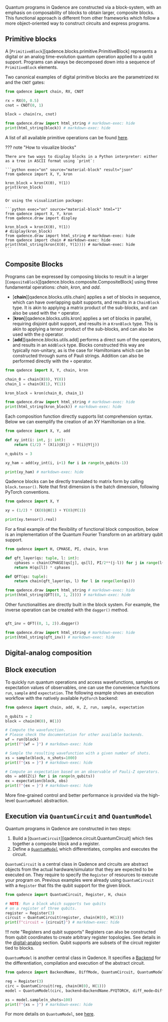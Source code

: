 Quantum programs in Qadence are constructed via a block-system, with an emphasis on composability of blocks to obtain larger, composite blocks. This functional approach is different from other frameworks which follow a more object-oriented way to construct circuits and express programs.

## Primitive blocks

A [`PrimitiveBlock`][qadence.blocks.primitive.PrimitiveBlock] represents a digital or an analog time-evolution quantum operation applied to a qubit support. Programs can always be decomposed down into a sequence of `PrimitiveBlock` elements.

Two canonical examples of digital primitive blocks are the parametrized `RX` and the `CNOT` gates:

```python exec="on" source="material-block" html="1" session="getting_started"
from qadence import chain, RX, CNOT

rx = RX(0, 0.5)
cnot = CNOT(0, 1)

block = chain(rx, cnot)

from qadence.draw import html_string # markdown-exec: hide
print(html_string(block)) # markdown-exec: hide
```

A list of all available primitive operations can be found [here](../api/operations.md).

??? note "How to visualize blocks"

	There are two ways to display blocks in a Python interpreter: either as a tree in ASCII format using `print`:

	```python exec="on" source="material-block" result="json"
	from qadence import X, Y, kron

	kron_block = kron(X(0), Y(1))
	print(kron_block)
	```

	Or using the visualization package:

	```python exec="on" source="material-block" html="1"
	from qadence import X, Y, kron
	from qadence.draw import display

	kron_block = kron(X(0), Y(1))
	# display(kron_block)
	from qadence.draw import html_string # markdown-exec: hide
	from qadence import chain # markdown-exec: hide
	print(html_string(kron(X(0), Y(1)))) # markdown-exec: hide
	```

## Composite Blocks

Programs can be expressed by composing blocks to result in a larger [`CompositeBlock`][qadence.blocks.composite.CompositeBlock] using three fundamental operations:
_chain_, _kron_, and _add_.

- [**chain**][qadence.blocks.utils.chain] applies a set of blocks in sequence, which can have overlapping qubit supports, and results in a `ChainBlock` type. It is akin to applying a matrix product of the sub-blocks, and can also be used with the `*` operator.
- [**kron**][qadence.blocks.utils.kron] applies a set of blocks in parallel, requiring disjoint qubit support, and results in a `KronBlock` type. This is akin to applying a tensor product of the sub-blocks, and can also be used with the `@` operator.
- [**add**][qadence.blocks.utils.add] performs a direct sum of the operators, and results in an `AddBlock` type. Blocks constructed this way are typically non-unitary, as is the case for Hamiltonians which can be constructed through sums of Pauli strings. Addition can also be performed directly with the `+` operator.

```python exec="on" source="material-block" html="1" session="getting_started"
from qadence import X, Y, chain, kron

chain_0 = chain(X(0), Y(0))
chain_1 = chain(X(1), Y(1))

kron_block = kron(chain_0, chain_1)

from qadence.draw import html_string # markdown-exec: hide
print(html_string(kron_block)) # markdown-exec: hide
```

Each composition function directly supports list comprehension syntax. Below we can exemplify the creation of an XY Hamiltonian on a line.

```python exec="on" source="material-block" result="json" session="getting_started"
from qadence import X, Y, add

def xy_int(i: int, j: int):
	return (1/2) * (X(i)@X(j) + Y(i)@Y(j))

n_qubits = 3

xy_ham = add(xy_int(i, i+1) for i in range(n_qubits-1))

print(xy_ham) # markdown-exec: hide
```

Qadence blocks can be directly translated to matrix form by calling `block.tensor()`. Note that first dimension is the batch dimension, following PyTorch conventions.

```python exec="on" source="material-block" result="json" session="getting_started"
from qadence import X, Y

xy = (1/2) * (X(0)@X(1) + Y(0)@Y(1))

print(xy.tensor().real)
```

For a final example of the flexibility of functional block composition, below is an implementation of the Quantum Fourier Transform on an arbitrary qubit support.

```python exec="on" source="material-block" html="1" session="getting_started"
from qadence import H, CPHASE, PI, chain, kron

def qft_layer(qs: tuple, l: int):
	cphases = chain(CPHASE(qs[j], qs[l], PI/2**(j-l)) for j in range(l+1, len(qs)))
	return H(qs[l]) * cphases

def QFT(qs: tuple):
	return chain(qft_layer(qs, l) for l in range(len(qs)))

from qadence.draw import html_string # markdown-exec: hide
print(html_string(QFT((0, 1, 2)))) # markdown-exec: hide
```

Other functionalities are directly built in the block system. For example, the inverse operation can be created with the `dagger()` method.

```python exec="on" source="material-block" html="1" session="getting_started"

qft_inv = QFT((0, 1, 2)).dagger()

from qadence.draw import html_string # markdown-exec: hide
print(html_string(qft_inv)) # markdown-exec: hide
```

## Digital-analog composition

## Block execution

To quickly run quantum operations and access wavefunctions, samples or expectation values of observables, one can use the convenience functions `run`, `sample` and `expectation`. The following example shows an execution workflow with the natively available `PyQTorch` backend:

```python exec="on" source="material-block" result="json" session="index"
from qadence import chain, add, H, Z, run, sample, expectation

n_qubits = 2
block = chain(H(0), H(1))

# Compute the wavefunction.
# Please check the documentation for other available backends.
wf = run(block)
print(f"{wf = }") # markdown-exec: hide

# Sample the resulting wavefunction with a given number of shots.
xs = sample(block, n_shots=1000)
print(f"{xs = }") # markdown-exec: hide

# Compute an expectation based on an observable of Pauli-Z operators.
obs = add(Z(i) for i in range(n_qubits))
ex = expectation(block, obs)
print(f"{ex = }") # markdown-exec: hide
```

More fine-grained control and better performance is provided via the high-level `QuantumModel` abstraction.

## Execution via `QuantumCircuit` and `QuantumModel`

Quantum programs in Qadence are constructed in two steps:

1. Build a [`QuantumCircuit`][qadence.circuit.QuantumCircuit] which ties together a composite block and a register.
2. Define a [`QuantumModel`](quantummodels.md) which differentiates, compiles and executes the circuit.

`QuantumCircuit` is a central class in Qadence and circuits are abstract
objects from the actual hardware/simulator that they are expected to be executed on.
They require to specify the `Register` of resources to execute your program on. Previous examples
were already using `QuantumCircuit` with a `Register` that fits the qubit support for the given block.

```python exec="on" source="material-block" result="json"
from qadence import QuantumCircuit, Register, H, chain

# NOTE: Run a block which supports two qubits
# on a register of three qubits.
register = Register(3)
circuit = QuantumCircuit(register, chain(H(0), H(1)))
print(f"circuit = {circuit}") # markdown-exec: hide
```

!!! note "Registers and qubit supports"
    Registers can also be constructed from qubit coordinates to create arbitrary register
    topologies. See details in the [digital-analog](../tutorials/digital_analog_qc/analog-basics.md) section.
	Qubit supports are subsets of the circuit register tied to blocks.


`QuantumModel` is another central class in Qadence. It specifies a [Backend](backends.md) for
the differentiation, compilation and execution of the abstract circuit.

```python exec="on" source="material-block" result="json"
from qadence import BackendName, DiffMode, QuantumCircuit, QuantumModel, Register, H, chain

reg = Register(3)
circ = QuantumCircuit(reg, chain(H(0), H(1)))
model = QuantumModel(circ, backend=BackendName.PYQTORCH, diff_mode=DiffMode.AD)

xs = model.sample(n_shots=100)
print(f"{xs = }") # markdown-exec: hide
```

For more details on `QuantumModel`, see [here](quantummodels.md).
